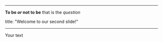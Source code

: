 

---

**To be *or* not to be** that is the *question*

title: "Welcome to our second slide!"

---

Your text
